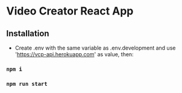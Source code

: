 # Video Creator React App

## Installation

- Create .env with the same variable as .env.development and use 'https://vcp-api.herokuapp.com' as value, then:

### `npm i`

### `npm run start`
